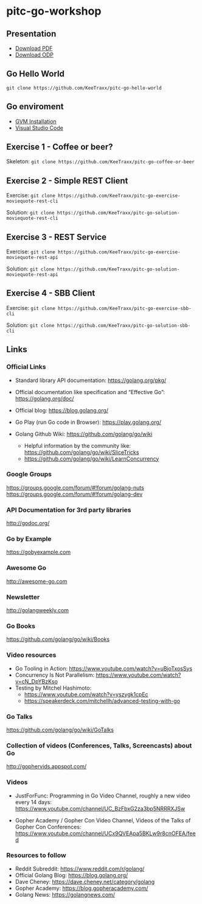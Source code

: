 # pitc-go-workshop

## Presentation

* [Download PDF](pitc-go-workshop.pdf)
* [Download ODP](pitc-go-workshop.odp)

## Go Hello World

`git clone https://github.com/KeeTraxx/pitc-go-hello-world`

## Go enviroment

* [GVM Installation](https://github.com/andrewkroh/gvm#installation)
* [Visual Studio Code](https://code.visualstudio.com/docs/setup/linux)

## Exercise 1 - Coffee or beer?
Skeleton: `git clone https://github.com/KeeTraxx/pitc-go-coffee-or-beer`

## Exercise 2 - Simple REST Client

Exercise: `git clone https://github.com/KeeTraxx/pitc-go-exercise-moviequote-rest-cli`

Solution: `git clone https://github.com/KeeTraxx/pitc-go-solution-moviequote-rest-cli`

## Exercise 3 - REST Service

Exercise: `git clone https://github.com/KeeTraxx/pitc-go-exercise-moviequote-rest-api`

Solution: `git clone https://github.com/KeeTraxx/pitc-go-solution-moviequote-rest-api`

## Exercise 4 - SBB Client

Exercise: `git clone https://github.com/KeeTraxx/pitc-go-exercise-sbb-cli`

Solution: `git clone https://github.com/KeeTraxx/pitc-go-solution-sbb-cli`

## Links

### Official Links
 * Standard library API documentation: https://golang.org/pkg/
 * Official documentation like specification and “Effective Go”: https://golang.org/doc/
 * Official blog: https://blog.golang.org/
 * Go Play (run Go code in Browser): https://play.golang.org/

 * Golang Github Wiki: https://github.com/golang/go/wiki
   * Helpful information by the community like: https://github.com/golang/go/wiki/SliceTricks
   * https://github.com/golang/go/wiki/LearnConcurrency
 
### Google Groups
https://groups.google.com/forum/#!forum/golang-nuts
https://groups.google.com/forum/#!forum/golang-dev 

### API Documentation for 3rd party libraries
http://godoc.org/

### Go by Example
https://gobyexample.com

### Awesome Go
http://awesome-go.com

### Newsletter
http://golangweekly.com

### Go Books
https://github.com/golang/go/wiki/Books

### Video resources
 * Go Tooling in Action: https://www.youtube.com/watch?v=uBjoTxosSys
 * Concurrency Is Not Parallelism: https://www.youtube.com/watch?v=cN_DpYBzKso 
 * Testing by Mitchel Hashimoto:
    * https://www.youtube.com/watch?v=yszygk1cpEc
    * https://speakerdeck.com/mitchellh/advanced-testing-with-go 
    
### Go Talks
https://github.com/golang/go/wiki/GoTalks

### Collection of videos (Conferences, Talks, Screencasts) about Go
http://gophervids.appspot.com/

### Videos
 * JustForFunc: Programming in Go Video Channel, roughly a new video every 14 days: https://www.youtube.com/channel/UC_BzFbxG2za3bp5NRRRXJSw 

 * Gopher Academy / Gopher Con Video Channel, Videos of the Talks of Gopher Con Conferences: https://www.youtube.com/channel/UCx9QVEApa5BKLw9r8cnOFEA/feed 

### Resources to follow
 * Reddit Subreddit: https://www.reddit.com/r/golang/
 * Official Golang Blog: https://blog.golang.org/ 
 * Dave Cheney: https://dave.cheney.net/category/golang 
 * Gopher Academy: https://blog.gopheracademy.com/ 
 * Golang News: https://golangnews.com/ 

